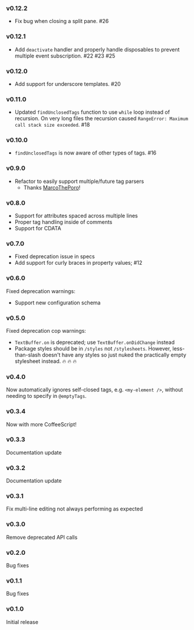 ### v0.12.2

- Fix bug when closing a split pane. #26

### v0.12.1

- Add `deactivate` handler and properly handle disposables to prevent multiple event
  subscription. #22 #23 #25

### v0.12.0

- Add support for underscore templates. #20

### v0.11.0

- Updated `findUnclosedTags` function to use `while` loop instead of recursion. On very
  long files the recursion caused `RangeError: Maximum call stack size exceeded`. #18

### v0.10.0

- `findUnclosedTags` is now aware of other types of tags. #16

### v0.9.0

- Refactor to easily support multiple/future tag parsers
  - Thanks [MarcoThePoro](https://github.com/MarcoThePoro)!

### v0.8.0

- Support for attributes spaced across multiple lines
- Proper tag handling inside of comments
- Support for CDATA

### v0.7.0

- Fixed deprecation issue in specs
- Add support for curly braces in property values; #12

### v0.6.0

Fixed deprecation warnings:

- Support new configuration schema

### v0.5.0

Fixed deprecation cop warnings:

- `TextBuffer.on` is deprecated; use `TextBuffer.onDidChange` instead
- Package styles should be in `/styles` not `/stylesheets`. However, less-than-slash doesn't have any styles so just nuked the practically empty stylesheet instead. :fire: :fire: :fire:

### v0.4.0

Now automatically ignores self-closed tags, e.g. `<my-element />`, without needing to specify in `@emptyTags`.

### v0.3.4

Now with more CoffeeScript!

### v0.3.3

Documentation update

### v0.3.2

Documentation update

### v0.3.1

Fix multi-line editing not always performing as expected

### v0.3.0

Remove deprecated API calls

### v0.2.0

Bug fixes

### v0.1.1

Bug fixes

### v0.1.0

Initial release
